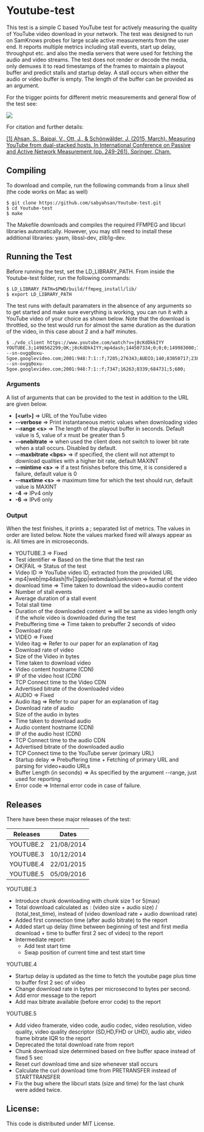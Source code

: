 Youtube-test
============

This test is a simple C based YouTube test for actively measuring the
quality of YouTube video download in your network. The test was designed
to run on SamKnows probes for large scale active measurements from the
user end. It reports multiple metrics including stall events, start up
delay, throughput etc. and also the media servers that were used for
fetching the audio and video streams. The test does not render or decode
the media, only demuxes it to read timestamps of the frames to maintain
a playout buffer and predict stalls and startup delay. A stall occurs
when either the audio or video buffer is empty. The length of the buffer
can be provided as an argument. 

For the trigger points for different metric measurements and general
flow of the test see:

![](http://i.imgur.com/Gv0Jw3z.png)  

For citation and further details: 

[[1] Ahsan, S., Bajpai, V., Ott, J., & Schönwälder, J. (2015, March).
Measuring YouTube from dual-stacked hosts. In International Conference
on Passive and Active Network Measurement (pp. 249-261). Springer,
Cham.](https://www.google.fi/url?sa=t&rct=j&q=&esrc=s&source=web&cd=1&cad=rja&uact=8&ved=0ahUKEwiL2u32g-DUAhXrHJoKHeqDDqIQFggmMAA&url=https%3A%2F%2Fwww.netlab.tkk.fi%2F~jo%2Fpapers%2F2015-03-PAM-YouTube-Dualstacked.pdf&usg=AFQjCNGsT8Y_zLny22pXLaG5IzXXQFuQ4A)


## Compiling

To download and compile, run the following commands from a linux shell (the code works on Mac as well)

```shell
$ git clone https://github.com/sabyahsan/Youtube-test.git
$ cd Youtube-test
$ make
```




The Makefile downloads and compiles the required FFMPEG and libcurl libraries automatically. However, you may still need to install these additional libraries: yasm, libssl-dev, zlib1g-dev. 

## Running the Test 

Before running the test, set the LD_LIBRARY_PATH. From inside the Youtube-test folder, run the following commands: 

```shell
$ LD_LIBRARY_PATH=$PWD/build/ffmpeg_install/lib/
$ export LD_LIBRARY_PATH
```

The test runs with default paramaters in the absence of any arguments so to get started and make sure everything is working, you can run it with a YouTube video of your choice as shown below. Note that the download is throttled, so the test would run for almost the same duration as the duration of the video, in this case about 2 and a half minutes. 

```shell
$ ./vdo_client https://www.youtube.com/watch?v=j8cKdDkkIYY
YOUTUBE.3;1498562299;OK;j8cKdDkkIYY;mp4dash;144507334;0;0;0;149983000;101025;0;VIDEO;136;49792158;25261454;507338;r4---sn-ovgq0oxu-5goe.googlevideo.com;2001:948:7:1::f;7205;276343;AUDIO;140;83050717;2385881;28728;r4---sn-ovgq0oxu-5goe.googlevideo.com;2001:948:7:1::f;7347;16263;8339;684731;5;600;
```


### Arguments

A list of arguments that can be provided to the test in addition to the URL are given below. 

-	**[\<url\>]** => URL of the YouTube video
-	**--verbose** => Print instantaneous metric values when downloading video
-	**--range \<s\>** => The length of the playout buffer in seconds. Default value is 5, value of x must be greater than 5 
-	**--onebitrate** => when used the client does not switch to lower bit rate when a stall occurs. Disabled by default.
-	**--maxbitrate \<bps\>** => if specified, the client will not attempt to download qualities with a higher bit rate, default MAXINT
-	**--mintime \<s\>** => if a test finishes before this time, it is considered a failure, default value is 0
-	**--maxtime \<s\>** => maximum time for which the test should run, default value is MAXINT
- **-4** => IPv4 only
- **-6** => IPv6 only 

### Output

When the test finishes, it prints a ; separated list of metrics. The values in order are listed below. Note the values marked fixed will always appear as is. All times are in microseconds.

- YOUTUBE.3 => Fixed 
- Test identifier => Based on the time that the test ran
- OK|FAIL => Status of the test
- Video ID => YouTube video ID, extracted from the provided URL 
- mp4|web|mp4dash|flv|3gpp|webmdash|unknown => format of the video 
- download time => Time taken to download the video+audio content 
- Number of stall events
- Average duration of a stall event
- Total stall time 
- Duration of the downloaded content => will be same as video length only if the whole video is downloaded during the test
- Prebuffering time => Time taken to prebuffer 2 seconds of video
- Download rate 
- VIDEO => Fixed
- Video itag => Refer to our paper for an explanation of itag
- Download rate of video
- Size of the Video in bytes
- Time taken to download video
- Video content hostname (CDN)
- IP of the video host (CDN)
- TCP Connect time to the Video CDN 
- Advertised bitrate of the downloaded video
- AUDIO => Fixed
- Audio itag => Refer to our paper for an explanation of itag
- Download rate of audio
- Size of the audio in bytes
- Time taken to download audio
- Audio content hostname (CDN)
- IP of the audio host (CDN)
- TCP Connect time to the audio CDN 
- Advertised bitrate of the downloaded audio
- TCP Connect time to the YouTube server (primary URL)
- Startup delay => Prebuffering time + Fetching of primary URL and parsing for video+audio URLs 
- Buffer Length (in seconds) => As specified by the argument --range, just used for reporting
- Error code => Internal error code in case of failure. 


## Releases

There have been these major releases of the test:

| Releases      | Dates         |
| ------------- |:-------------:|
| YOUTUBE.2     | 21/08/2014    |
| YOUTUBE.3     | 10/12/2014    |
| YOUTUBE.4     | 22/01/2015    |
| YOUTUBE.5     | 05/09/2016    |

YOUTUBE.3   

- Introduce chunk downloading with chunk size 1 or 5(max)
- Total download calculated as : (video size + audio size) / (total_test_time),  instead of (video download rate + audio download rate)
- Added first connection time (after audio bitrate) to the report
- Added start up delay (time between beginning of test and first media download + time to buffer first 2 sec of video) to the report
- Intermediate report: 
  - Add test start time
  - Swap position of current time and test start time


YOUTUBE.4  

- Startup delay is updated as the time to fetch the youtube page plus time to buffer first 2 sec of video
- Change download rate in bytes per microsecond to bytes per second. 
- Add error message to the report
- Add max bitrate available (before error code) to the report


YOUTUBE.5  

- Add video framerate, video code, audio codec,  video resolution, video quality, video quality descriptor (SD,HD,FHD or UHD), audio abr, video frame bitrate IQR to the report
- Deprecated the total download rate from report
- Chunk download size determined based on free buffer space instead of fixed 5 sec 
- Reset curl download time and size whenever stall occurs
- Calculate the curl download time from PRETRANSFER instead of STARTTRANSFER
- Fix the bug where the libcurl stats (size and time) for the last chunk were added twice.

## License: 

This code is distributed under MIT License. 
